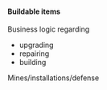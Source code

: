 #### Buildable items

Business logic regarding
- upgrading
- repairing
- building

Mines/installations/defense
